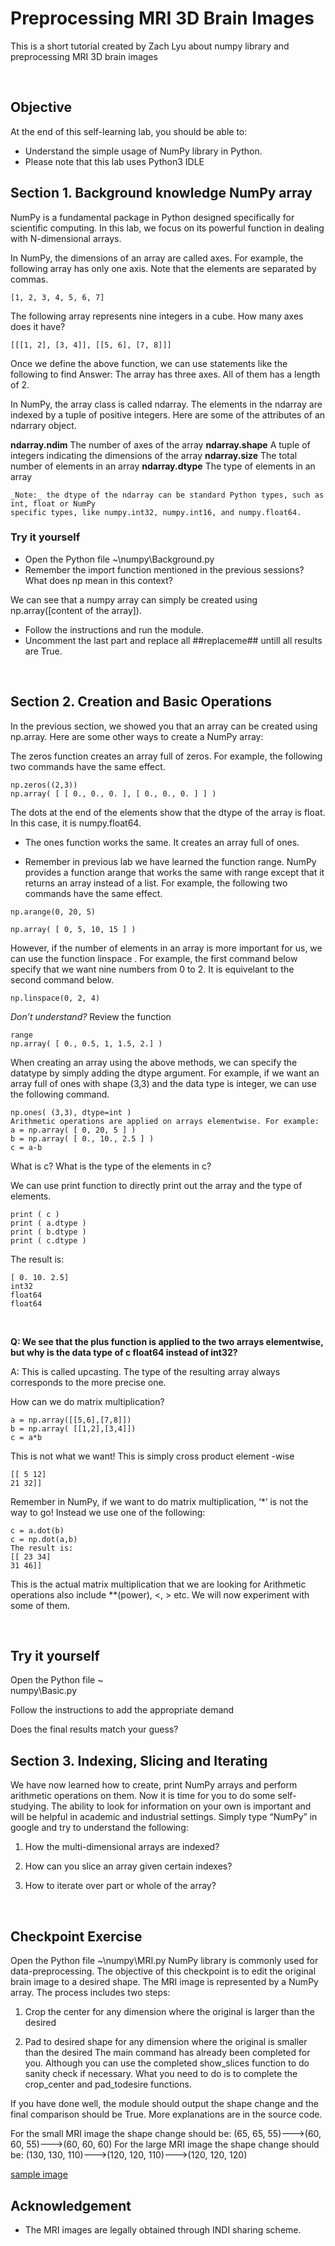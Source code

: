 # Preprocessing MRI 3D Brain Images

This is a short tutorial created by Zach Lyu about numpy library and preprocessing MRI 3D brain images

<br>

## Objective

At the end of this self-learning lab, you should be able to:
* Understand the simple usage of NumPy library in Python.
* Please note that this lab uses Python3 IDLE


## Section 1. Background knowledge NumPy array

NumPy is a fundamental package in Python designed specifically for scientific
computing. In this lab, we focus on its powerful function in dealing with
N-dimensional arrays.

In NumPy, the dimensions of an array are called axes. For example, the following
array has only one axis. Note that the elements are separated by commas.

```
[1, 2, 3, 4, 5, 6, 7]
```

The following array represents nine integers in a cube. How many axes does it have?

```
[[[1, 2], [3, 4]], [[5, 6], [7, 8]]]
```

Once we define the above function, we can use statements like the following to find
Answer: The array has three axes. All of them has a length of 2.

In NumPy, the array class is called ndarray. The elements in the ndarray are indexed
by a tuple of positive integers. Here are some of the attributes of an ndarrary object.

**ndarray.ndim** The number of axes of the array
**ndarray.shape** A tuple of integers indicating the dimensions of the array
**ndarray.size** The total number of elements in an array
**ndarray.dtype** The type of elements in an array

```
_Note:_ the dtype of the ndarray can be standard Python types, such as int, float or NumPy
specific types, like numpy.int32, numpy.int16, and numpy.float64.
```



### Try it yourself

* Open the Python file ~\numpy\Background.py
* Remember the import function mentioned in the previous sessions? What does np
mean in this context?


We can see that a numpy array can simply be created
using np.array([content of the array]).

* Follow the instructions and run the module.
* Uncomment the last part and replace all ##replaceme## untill all results are True.


<br>

## Section 2. Creation and Basic Operations

In the previous section, we showed you that an array can be created using np.array.
Here are some other ways to create a NumPy array:

The zeros function creates an array full of zeros. For example, the following two
commands have the same effect.

```
np.zeros((2,3))
np.array( [ [ 0., 0., 0. ], [ 0., 0., 0. ] ] )
```

The dots at the end of the elements show that the dtype of the array is float. In this
case, it is numpy.float64.

* The ones function works the same. It creates an array full of ones.

* Remember in previous lab we have learned the function range. NumPy provides a
function arange that works the same with range except that it returns an array
instead of a list. For example, the following two commands have the same effect.

```
np.arange(0, 20, 5)

np.array( [ 0, 5, 10, 15 ] )
```

However, if the number of elements in an
array is more important for us, we can
use the function linspace . For example,
the first command below specify that we
want nine numbers from 0 to 2. It is equivelant
to the second command below.


```
np.linspace(0, 2, 4)
```

_Don’t understand?_
Review the function

```
range
np.array( [ 0., 0.5, 1, 1.5, 2.] )
```


When creating an array using the above methods, we can specify the datatype by
simply adding the dtype argument. For example, if we want an array full of ones with
shape (3,3) and the data type is integer, we can use the following command.


```
np.ones( (3,3), dtype=int )
Arithmetic operations are applied on arrays elementwise. For example:
a = np.array( [ 0, 20, 5 ] )
b = np.array( [ 0., 10., 2.5 ] )
c = a-b

```

What is c? What is the type of the elements in c?



We can use print function to directly print out the array and the type of elements.

```
print ( c )
print ( a.dtype )
print ( b.dtype )
print ( c.dtype )
```

The result is:
```
[ 0. 10. 2.5]
int32
float64
float64
```

<br>

**Q: We see that the plus function is applied to the two arrays elementwise, but why is
the data type of c float64 instead of int32?**

A: This is called upcasting. The type of the resulting array always corresponds to the
more precise one.



How can we do matrix multiplication?

```
a = np.array([[5,6],[7,8]])
b = np.array( [[1,2],[3,4]])
c = a*b
```


This is not what we want!
This is simply cross product element -wise

```
[[ 5 12]
21 32]]
```

Remember in NumPy, if we want to do matrix multiplication, ‘*’ is not the way
to go! Instead we use one of the following:

```
c = a.dot(b)
c = np.dot(a,b)
The result is:
[[ 23 34]
31 46]]
```

This is the actual matrix multiplication
that we are looking for
Arithmetic operations also include **(power), <, > etc. We will now experiment with
some of them.

<br>

## Try it yourself

Open the Python file ~\
numpy\Basic.py

Follow the instructions to add the
appropriate demand

Does the final results match your guess?




## Section 3. Indexing, Slicing and Iterating



We have now learned how to create, print NumPy arrays and perform arithmetic
operations on them. Now it is time for you to do some self-studying. The ability to
look for information on your own is important and will be helpful in academic and
industrial settings. Simply type “NumPy” in google and try to understand the
following:

1. How the multi-dimensional arrays are indexed?

2. How can you slice an array given certain indexes?

3. How to iterate over part or whole of the array?

<br>

## Checkpoint Exercise

Open the Python file ~\numpy\MRI.py
NumPy library is commonly used for data-preprocessing. The objective of this
checkpoint is to edit the original brain image to a desired shape. The MRI image is
represented by a NumPy array. The process includes two steps:

1. Crop the center for any dimension where the original is larger than the desired

2. Pad to desired shape for any dimension where the original is smaller than the desired
The main command has already been completed for you. Although you can use the
completed show_slices function to do sanity check if necessary. What you need to do
is to complete the crop_center and pad_todesire functions.

If you have done well, the module should output the shape change and the final
comparison should be True. More explanations are in the source code.

For the small MRI image the shape change should be:
(65, 65, 55)--->(60, 60, 55)--->(60, 60, 60)
For the large MRI image the shape change should be:
(130, 130, 110)--->(120, 120, 110)--->(120, 120, 120)


[sample image](https://github.com/bijiuni/preprocess_brain/blob/master/img1.JPG)
<br> 

## Acknowledgement

* The MRI images are legally obtained through INDI sharing scheme.
